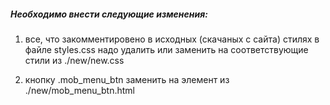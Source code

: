 ##### Необходимо внести следующие изменения:

1. все, что закомментировено в исходных (скачаных с сайта) стилях в файле styles.css надо удалить или заменить на соответствующие стили из ./new/new.css 

2. кнопку .mob_menu_btn заменить на элемент из ./new/mob_menu_btn.html